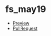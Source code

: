 # fs_may19


- [Preview](https://sviatoslv.github.io/fs_may19/)
- [PullRequest](https://github.com/Sviatoslv/fs_may19/blob/gh-pages/index.html)